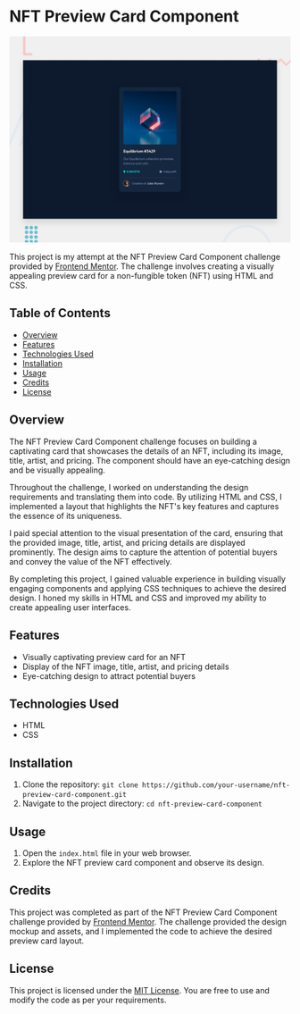 # NFT Preview Card Component

![Design preview for the NFT preview card component coding challenge](./design/desktop-preview.jpg)

This project is my attempt at the NFT Preview Card Component challenge provided by [Frontend Mentor](https://www.frontendmentor.io/). The challenge involves creating a visually appealing preview card for a non-fungible token (NFT) using HTML and CSS.

## Table of Contents

- [Overview](#overview)
- [Features](#features)
- [Technologies Used](#technologies-used)
- [Installation](#installation)
- [Usage](#usage)
- [Credits](#credits)
- [License](#license)

## Overview

The NFT Preview Card Component challenge focuses on building a captivating card that showcases the details of an NFT, including its image, title, artist, and pricing. The component should have an eye-catching design and be visually appealing.

Throughout the challenge, I worked on understanding the design requirements and translating them into code. By utilizing HTML and CSS, I implemented a layout that highlights the NFT's key features and captures the essence of its uniqueness.

I paid special attention to the visual presentation of the card, ensuring that the provided image, title, artist, and pricing details are displayed prominently. The design aims to capture the attention of potential buyers and convey the value of the NFT effectively.

By completing this project, I gained valuable experience in building visually engaging components and applying CSS techniques to achieve the desired design. I honed my skills in HTML and CSS and improved my ability to create appealing user interfaces.

## Features

- Visually captivating preview card for an NFT
- Display of the NFT image, title, artist, and pricing details
- Eye-catching design to attract potential buyers

## Technologies Used

- HTML
- CSS

## Installation

1. Clone the repository: `git clone https://github.com/your-username/nft-preview-card-component.git`
2. Navigate to the project directory: `cd nft-preview-card-component`

## Usage

1. Open the `index.html` file in your web browser.
2. Explore the NFT preview card component and observe its design.

## Credits

This project was completed as part of the NFT Preview Card Component challenge provided by [Frontend Mentor](https://www.frontendmentor.io/). The challenge provided the design mockup and assets, and I implemented the code to achieve the desired preview card layout.

## License

This project is licensed under the [MIT License](LICENSE). You are free to use and modify the code as per your requirements.
